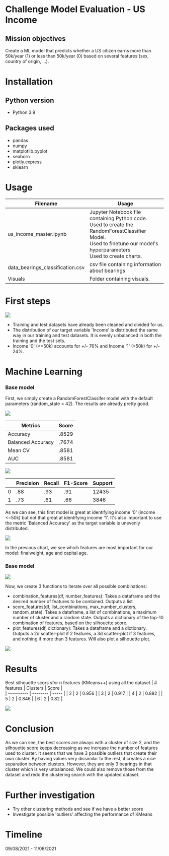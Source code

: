 # Challenge Model Evaluation - US Income

## Mission objectives

Create a ML model that predicts whether a US citizen earns more than 50k/year (1) or less than 50k/year (0) based on several features (sex, country of origin, ...).

# Installation

## Python version
* Python 3.9

## Packages used

* pandas
* numpy
* matplotlib.pyplot
* seaborn
* plotly.express
* sklearn

# Usage

| Filename                             | Usage                                                     |
|--------------------------------------|-----------------------------------------------------------|
| us_income_master.ipynb | Jupyter Notebook file containing Python code.<br>Used to create the RandomForestClassifier Model.<br>Used to finetune our model's hyperparameters <br>Used to create charts.
| data_bearings_classification.csv | csv file containing information about bearings|
| Visuals | Folder containing visuals.|

# First steps

![](/Visuals/visual_distribution_income_train.png)
* Training and test datasets have already been cleaned and divided for us.
* The distribution of our target variable 'Income' is distributed the same way in our training and test datasets. It is evenly unbalanced in both the training and the test sets. 
* Income '0' (<=50k) accounts for +/- 76% and Income '1' (>50k) for +/- 24%.


# Machine Learning
### Base model
First, we simply create a RandomForestClassifer model with the default parameters (random_state = 42). The results are already pretty good.

![](/Visuals/visual_0_roc.png)

| Metrics           | Score |  
| ----------------- | ----- | 
| Accuracy          | .8529 |  
| Balanced Accuracy | .7674 | 
| Mean CV           | .8581 | 
| AUC               | .8581 | 

![](/Visuals/visual_0_confusion_matrix.png)

|   | Precision | Recall | F1-Score | Support |
| - | --------- | ------ | -------- | ------- |
| 0 | .88       | .93    | .91      | 12435   |
| 1 | .73       | .61    | .66      | 3846    |

As we can see, this first model is great at identifying income '0' (income <=50k) but not that great at identifying income '1'. It's also important to use the metric 'Balanced Accuracy' as the target variable is unevenly distributed.

![](/Visuals/visual_features_importance.png)

In the previous chart, we see which features are most important for our model: finalweight, age and capital age.

### Base model


![](/Visuals/Visual_3_features_original_gif.gif)

Now, we create 3 functions to iterate over all possible combinations:
* combination_features(df, number_features): Takes a dataframe and the desired number of features to be combined. Outputs a list
* score_features(df, list_combinations, max_number_clusters, random_state): Takes a dataframe, a list of combinations, a maximum number of cluster and a random state. Outputs a dictionary of the top-10 combination of features, based on the silhouette score.
* plot_features(df, dictionary): Takes a dataframe and a dictionary. Outputs a 2d scatter-plot if 2 features, a 3d scatter-plot if 3 features, and nothing if more than 3 features. Will also plot a silhouette plot. 

![](/Visuals/Visual_3_features_best_gif.gif)

# Results
Best silhouette scors sfor n features (KMeans++) using all the dataset
| # features | Clusters | Score |  
| ---------- | -------- | ----- |
| 2          | 2        | 0.956 | 
| 3          | 2        | 0.917 |
| 4          | 2        | 0.882 |
| 5          | 2        | 0.846 |
| 6          | 2        | 0.82  |

![](/Visuals/Visual_evolution_score.png)

# Conclusion 
As we can see, the best scores are always with a cluster of size 2, and the silhouette score keeps decreasing as we increase the number of features used to cluster.
It seems that we have 3 possible outliers that create their own cluster. By having values very dissimilar to the rest, it creates a nice separation between clusters. However, they are only 3 bearings in that cluster which is very unbalanced. We could also remove those from the dataset and redo the clustering search with the updated dataset.

# Further investigation
* Try other clustering methods and see if we have a better score
* Investigate possible 'outliers' affecting the performance of KMeans

# Timeline
09/08/2021 - 11/08/2021
